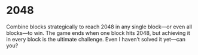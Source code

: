 # 2048
Combine blocks strategically to reach 2048 in any single block—or even all blocks—to win. The game ends when one block hits 2048, but achieving it in every block is the ultimate challenge. Even I haven’t solved it yet—can you? 

